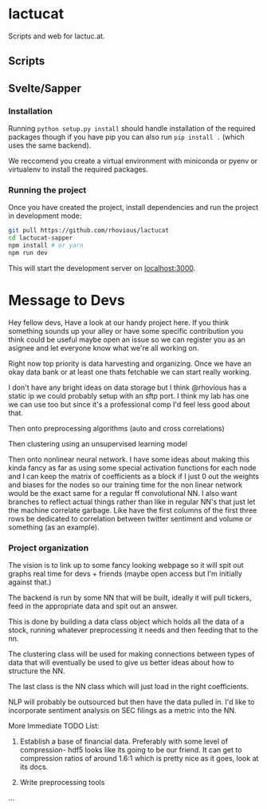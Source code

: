 # lactucat

Scripts and web for lactuc.at.

## Scripts


## Svelte/Sapper

### Installation

Running `python setup.py install` should handle installation of the required packages
though if you have pip you can also run `pip install .` (which uses the same backend).

We reccomend you create a virtual environment with miniconda or pyenv or virtualenv
to install the required packages.

### Running the project

Once you have created the project, install dependencies and run the project in development mode:

```bash
git pull https://github.com/rhovious/lactucat
cd lactucat-sapper
npm install # or yarn
npm run dev
```

This will start the development server on [localhost:3000](http://localhost:3000).

# Message to Devs
Hey fellow devs,
Have a look at our handy project here. If you think something sounds up your alley or
have some specific contribution you think could be useful maybe open an issue so we can
register you as an asignee and let everyone know what we're all working on.

Right now top priority is data harvesting and organizing. Once we have an okay data 
bank or at least one thats fetchable we can start really working. 

I don't have any bright ideas on data storage but I think @rhovious has a static ip
we could probably setup with an sftp port. I think my lab has one we can use too but
since it's a professional comp I'd feel less good about that.

Then onto preprocessing algorithms (auto and cross correlations)

Then clustering using an unsupervised learning model

Then onto nonlinear neural network. I have some ideas about making this kinda fancy
as far as using some special activation functions for each node and I can keep the 
matrix of coefficients as a block if I just 0 out the weights and biases for the nodes
so our training time for the non linear network would be the exact same for a regular
ff convolutional NN. I also want branches to reflect actual things rather than like in
regular NN's that just let the machine correlate garbage. Like have the first columns of 
the first three rows be dedicated to correlation between twitter sentiment and volume 
or something (as an example).

### Project organization

The vision is to link up to some fancy looking webpage so it will spit out graphs real
time for devs + friends (maybe open access but I'm initially against that.)

The backend is run by some NN that will be built, ideally it will pull tickers,
feed in the appropriate data and spit out an answer.

This is done by building a data class object which holds all the data of a stock,
running whatever preprocessing it needs and then feeding that to the nn.

The clustering class will be used for making connections between types of data that will 
eventually be used to give us better ideas about how to structure the NN.

The last class is the NN class which will just load in the right coefficients.

NLP will probably be outsourced but then have the data pulled in. I'd like to incorporate
sentiment analysis on SEC filings as a metric into the NN.


More Immediate TODO List:
1. Establish a base of financial data. Preferably with some level of compression-
hdf5 looks like its going to be our friend. It can get to compression ratios of around
1.6:1 which is pretty nice as it goes, look at its docs.

2. Write preprocessing tools 

...
